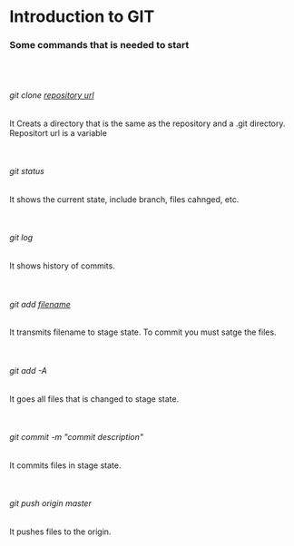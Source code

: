# Introduction to GIT

<h3> Some commands that is needed to start </h3>

<br><br>
<h6>git clone <u> repository url </u></h6>
<p>It Creats a directory that is the same as the repository and a .git directory. 
Repositort url is a variable</p>

<br>
<h6>git status</h6>
<p>It shows the current state, include branch, files cahnged, etc.</p>

<br>
<h6>git log</h6>
<p>It shows history of commits.</p>

<br>
<h6>git add <u>filename</u> </h6>
<p>It transmits filename to stage state. To commit you must satge the files.</p>

<br>
<h6>git add -A</h6>
<p>It goes all files that is changed to stage state.</p>

<br>
<h6>git commit -m "commit description"</h6>
<p>It commits files in stage state.</p>

<br>
<h6>git push origin master</h6>
<p>It pushes files to the origin.</p>




